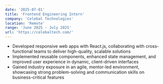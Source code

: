 ```yaml
---
date: '2025-07-01'
title: 'Frontend Engineering Intern'
company: 'Celebal Technologies'
location: 'Remote'
range: 'June 2025 - July 2025'
url: 'https://celebaltech.com/'
---
```


- Developed responsive web apps with React.js, collaborating with cross-functional teams to deliver high-quality, scalable solutions
- Implemented reusable components, enhanced state management, and improved user experience in dynamic, client-driven interfaces
- Gained industry exposure in an agile, mentor-led environment, showcasing strong problem-solving and communication skills on business-critical features
